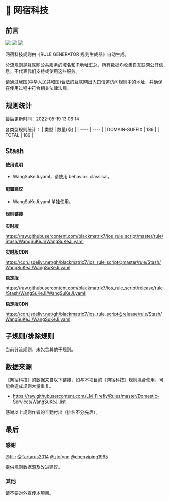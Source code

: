 # 🧸 网宿科技

## 前言

![](https://shields.io/badge/-移除重复规则-ff69b4) ![](https://shields.io/badge/-DOMAIN与DOMAIN--SUFFIX合并-green) ![](https://shields.io/badge/-IP--CIDR(6)合并-blueviolet) 

网宿科技规则由《RULE GENERATOR 规则生成器》自动生成。

分流规则是互联网公共服务的域名和IP地址汇总，所有数据均收集自互联网公开信息，不代表我们支持或使用这些服务。

请通过我国(中华人民共和国)合法的互联网出入口信道访问规则中的地址，并确保在使用过程中符合相关法律法规。

## 规则统计

最后更新时间：2022-05-19 13:06:14

各类型规则统计：
| 类型 | 数量(条)  | 
| ---- | ----  |
| DOMAIN-SUFFIX | 189  | 
| TOTAL | 189  | 


## Stash 

#### 使用说明
- WangSuKeJi.yaml，请使用 behavior: classical。

#### 配置建议
- WangSuKeJi.yaml 单独使用。

#### 规则链接
**实时版**

https://raw.githubusercontent.com/blackmatrix7/ios_rule_script/master/rule/Stash/WangSuKeJi/WangSuKeJi.yaml

**实时版CDN**

https://cdn.jsdelivr.net/gh/blackmatrix7/ios_rule_script@master/rule/Stash/WangSuKeJi/WangSuKeJi.yaml

**稳定版**

https://raw.githubusercontent.com/blackmatrix7/ios_rule_script/release/rule/Stash/WangSuKeJi/WangSuKeJi.yaml

**稳定版CDN**

https://cdn.jsdelivr.net/gh/blackmatrix7/ios_rule_script@release/rule/Stash/WangSuKeJi/WangSuKeJi.yaml

## 子规则/排除规则


当前分流规则，未包含其他子规则。

## 数据来源

《网宿科技》的数据来自以下链接，如与本项目的《网宿科技》规则混合使用，可能会造成规则大量重复。

- https://raw.githubusercontent.com/LM-Firefly/Rules/master/Domestic-Services/WangSuKeJi.list


感谢以上规则作者的辛勤付出（排名不分先后）。

## 最后

### 感谢

[@fiiir](https://github.com/fiiir) [@Tartarus2014](https://github.com/Tartarus2014) [@zjcfynn](https://github.com/zjcfynn) [@chenyiping1995](https://github.com/chenyiping1995) 

提供规则数据源及改进建议。

### 其他

请不要对外宣传本项目。